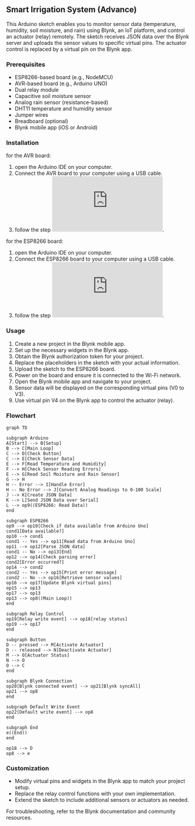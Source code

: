 ## Smart Irrigation System (Advance)

This Arduino sketch enables you to monitor sensor data (temperature, humidity, soil moisture, and rain) using Blynk, an IoT platform, and control an actuator (relay) remotely. The sketch receives JSON data over the Blynk server and uploads the sensor values to specific virtual pins. The actuator control is replaced by a virtual pin on the Blynk app.

### Prerequisites

- ESP8266-based board (e.g., NodeMCU)
- AVR-based board (e.g., Arduino UNO)
- Dual relay module
- Capacitive soil moisture sensor
- Analog rain sensor (resistance-based)
- DHT11 temperature and humidity sensor
- Jumper wires
- Breadboard (optional)
- Blynk mobile app (iOS or Android)

### Installation

for the AVR board:

1. open the Arduino IDE on your computer.
2. Connect the AVR board to your computer using a USB cable.
3. follow the step ![here](https://github.cpm/1999AZZAR/Smart-Irrigation-System/blob/master/code/advance/code1/readme.md).

for the ESP8266 board:

1. open the Arduino IDE on your computer.
2. Connect the ESP8266 board to your computer using a USB cable.
3. follow the step ![here](https://github.decomv/1999AZZAR/Smart-Irrigation-System/blob/master/code/advance/code2/readme.md).

### Usage

1. Create a new project in the Blynk mobile app.
2. Set up the necessary widgets in the Blynk app.
3. Obtain the Blynk authorization token for your project.
4. Replace the placeholders in the sketch with your actual information.
5. Upload the sketch to the ESP8266 board.
6. Power on the board and ensure it is connected to the Wi-Fi network.
7. Open the Blynk mobile app and navigate to your project.
8. Sensor data will be displayed on the corresponding virtual pins (V0 to V3).
9. Use virtual pin V4 on the Blynk app to control the actuator (relay).

### Flowchart

```mermaid
graph TD

subgraph Arduino
A[Start] --> B[Setup]
B --> C[Main Loop]
C --> D[Check Button]
C --> E[Check Sensor Data]
E --> F[Read Temperature and Humidity]
F --> H[Check Sensor Reading Errors]
E --> G[Read Soil Moisture and Rain Sensor]
G --> H
H -- Error --> I[Handle Error]
H -- No Error --> J[Convert Analog Readings to 0-100 Scale]
J --> K[Create JSON Data]
K --> L[Send JSON Data over Serial]
L --> op9((ESP8266: Read Data))
end

subgraph ESP8266
op9 --> op10[Check if data available from Arduino Uno]
cond1[Data available?]
op10 --> cond1
cond1 -- Yes --> op11[Read data from Arduino Uno]
op11 --> op12[Parse JSON data]
cond1 -- No --> op13[End]
op12 --> op14[Check parsing error]
cond2[Error occurred?]
op14 --> cond2
cond2 -- Yes --> op15[Print error message]
cond2 -- No --> op16[Retrieve sensor values]
op16 --> op17[Update Blynk virtual pins]
op15 --> op13
op17 --> op13
op13 --> op8((Main Loop))
end

subgraph Relay Control
op19[Relay write event] --> op18[relay status]
op19 --> op17
end

subgraph Button
D -- pressed --> M[Activate Actuator]
D -- released --> N[Deactivate Actuator]
M --> O[Actuator Status]
N --> O
O --> C
end

subgraph Blynk Connection
op20[Blynk connected event] --> op21[Blynk syncAll]
op21 --> op8
end

subgraph Default Write Event
op22[Default write event] --> op8
end

subgraph End
e((End))
end

op18 --> D
op8 --> e
```

### Customization

- Modify virtual pins and widgets in the Blynk app to match your project setup.
- Replace the relay control functions with your own implementation.
- Extend the sketch to include additional sensors or actuators as needed.

For troubleshooting, refer to the Blynk documentation and community resources.
